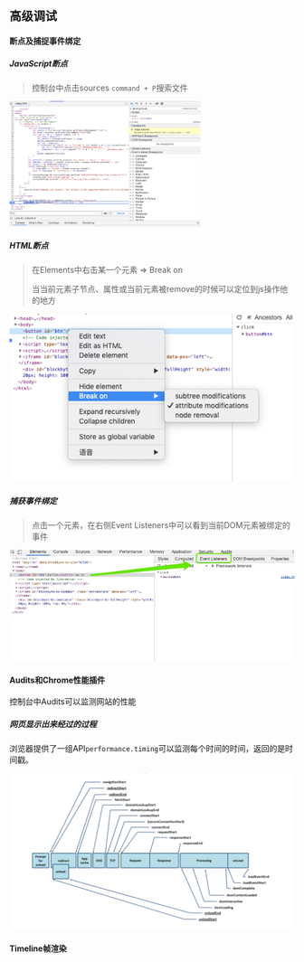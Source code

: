 ## 高级调试

#### 断点及捕捉事件绑定

##### JavaScript断点

> 控制台中点击sources `command + P`搜索文件

<img src="../image/degb4.png" style="zoom:33%;" />



##### HTML断点

> 在Elements中右击某一个元素 => Break on
>
> 当当前元素子节点、属性或当前元素被remove的时候可以定位到js操作他的地方

![](../image/degb1.png)

##### 捕获事件绑定

> 点击一个元素，在右侧Event Listeners中可以看到当前DOM元素被绑定的事件

![](../image/degb2.jpeg)

#### Audits和Chrome性能插件

控制台中Audits可以监测网站的性能

##### 网页显示出来经过的过程

浏览器提供了一组API`performance.timing`可以监测每个时间的时间，返回的是时间戳。

![](../image/degb5.png)



#### Timeline帧渲染





